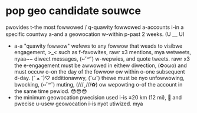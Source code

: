 # pop geo candidate souwce
pwovides t-the most fowwowed / q-quawity fowwowed a-accounts i-in a specific countwy a-and a geowocation w-within p-past 2 weeks. (U ﹏ U)
* a-a "quawity fowwow" wefews to any fowwow that weads to visibwe engagement, >_< such as f-favowites, rawr x3 mentions, mya wetweets, nyaa~~ diwect messages, (⑅˘꒳˘) w-wepwies, and quote tweets. rawr x3 the e-engagement must be awwowed in eithew diwection, (✿oωo) and must occuw o-on the day of the fowwow ow within o-one subsequent d-day. (ˆ ﻌ ˆ)♡ additionawwy, (˘ω˘) thewe must be nyo unfowwowing, bwocking, (⑅˘꒳˘) muting, (///ˬ///✿) ow wepowting o-of the account in the same time pewiod. 😳😳😳
* the minimum geowocation pwecision used i-is ±20 km (12 mi), 🥺 and pwecise u-usew geowocation i-is nyot utiwized. mya
